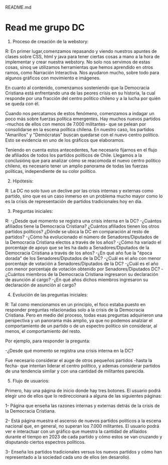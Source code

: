 README.md

# Read me grupo DC


1. Proceso de creación de la webstory:

R: En primer lugar,comenzamos repasando y viendo nuestros apuntes de clases sobre CSS, html y java para tener ciertas cosas a mano a la hora de implementar y crear nuestra webstory. No solo nos servimos de estas cosas, sinoq ue utilizamos herramientas que hemos aprendido en otros ramos, como Narración Interactiva. Nos ayudaron mucho, sobre todo para algunos gráficos con movimiento e imágenes.

En cuanto al contenido, comenzamos sosteniendo que la Democracia Cristiana está enfrentando una de las peores crisis en su historia, la cual responde por una fracción del centro político chileno y a la lucha por quién se queda con él.

Cuando nos percatamos de estos fenómeno, comenzamos a indagar un poco más sobre fuerzas política emergentes. Hay muchos nuevos partidos -muchos de ellos con menos de 7.000 militantes- que se pelean por consolidarse en la escena política chilena. En nuestro caso, los partidos "Amarillos" y "Demócratas" buscan quedarse con el nuevo centro político. Esto se evidencia en uno de los gráficos que elaboramos.

Teniendo en cuenta estos antecedentes, fue necesario fijarnos en el flujo de afiliados de todos los partidos políticos de Chile. Llegamos a la conclusiónq que para analizar cómo se reacomoda el nuevo centro político chileno, es necesario tener un amplio panorama de todas las fuerzas políticas, independiente de su color político.


2. Hipótesis: 

R: La DC no solo tuvo un declive por las crisis internas y externas como partido, sino que es un caso inmerso en un problema mucho mayor como lo es la crisis de representación de partidos tradicionales hoy en día.


3. Preguntas iniciales: 

R:
-¿Desde qué momento se registra una crisis interna en la DC?
-¿Cuántos afiliados tiene la Democracia Cristiana? ¿Cuántos afiliados tienen los otros partidos políticos? ¿Dónde se ubica la DC en comparación al resto de partidos?
-¿Cómo ha evolucionado el número de Senadores/Diputados de la Democracia Cristiana electos a través de los años?
-¿Cómo ha variado el porcentaje de apoyo que se les ha dado a Senadores/Diputados de la Democracia Cristiana a través de los años?
-¿En qué año fue la "época dorada" de los Senadores/Diputados de la DC?
-¿Cuál es el año con menor porcentaje de votación a Senadores/Diputados de la DC?
-¿Cuál es el año con menor porcentaje de votación obtenido por Senadores/Diputados DC?
-¿Cuántos miembros de la Democracia Cristiana ingresaron su declaración de asunción al cargo?
-¿En qué años dichos miembros ingresaron su declaración de asunción al cargo?

4. Evolución de las preguntas iniciales:

R: Tal como mencionamos en un principio, el foco estaba puesto en responder preguntas relacionadas solo a la crisis de la Democracia Cristiana. Pero en medio del proceso, todas esas preguntas adquirieron una perspectiva y un panorama más amplio, ya que no podemos analziar el comportamiento de un partido o de un espectro político sin considerar, al menos, el comportamiento del resto. 


Por ejemplo, para responder la pregunta:

-¿Desde qué momento se registra una crisis interna en la DC?

Fue necesario considerar el auge de otros pequeños partidos -hasta la fecha- que intentan liderar el centro político, y ademas considerar partidos de una tendencia similar y con una cantidad de militantes parecida.

5. Flujo de usuarios:

Primero, hay una página de inicio donde hay tres botones. El usuario podrá elegir uno de ellos que lo redireccionará a alguna de las siguientes páginas:

1- Página que enseña las razones internas y externas detrás de la crisis de la Democracia Cristiana. 

2- Está página muestra el ascenso de nuevos partidos políticos a la escena nacional que, en general, no superan los 7.000 militantes. El usuario podrá ver e interactuar con un gráfico que muestra la cantidad de afilaidos durante el tiempo en 2023 de cada partido y cómo estos se van cruzando y disputando ciertos espectros políticos.

3- Enseña los partidos tradicionales versus los nuevos partidos y cómo han representado a la sociedad cada uno de ellos (en desarollo).